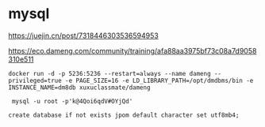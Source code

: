 # mysql

https://juejin.cn/post/7318446303536594953

https://eco.dameng.com/community/training/afa88aa3975bf73c08a7d9058310e511

```shell
docker run -d -p 5236:5236 --restart=always --name dameng --privileged=true -e PAGE_SIZE=16 -e LD_LIBRARY_PATH=/opt/dmdbms/bin -e INSTANCE_NAME=dm8db xuxuclassmate/dameng

```

```shell
 mysql -u root -p'k@4Qoi6qdV#OYjQd'
```

```shell
create database if not exists jpom default character set utf8mb4;
```